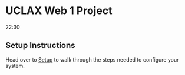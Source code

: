 # UCLAX Web 1 Project

22:30

## Setup Instructions

Head over to [Setup](_setup/SETUP.md) to walk through the steps needed to configure your system.
